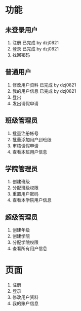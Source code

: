 # 功能 #
## 未登录用户 ##
1. 注册 已完成 by dzj0821
2. 登录 已完成 by dzj0821
3. 找回密码

## 普通用户 ##
1. 修改用户资料 已完成 by dzj0821
2. 我的用户信息 已完成 by dzj0821
3. 登出
4. 发出请假申请

## 班级管理员 ##
1. 批量注册帐号
2. 批量添加用户到班级
3. 审核请假申请
4. 查看本班用户信息

## 学院管理员 ##
1. 创建班级
2. 分配班级权限
3. 重置用户密码
4. 查看本学院用户信息

## 超级管理员 ##
1. 创建年级
2. 创建学院
3. 分配学院权限
4. 查看所有用户信息

# 页面 #
1. 注册
2. 登录
3. 修改用户资料
4. 我的账户信息